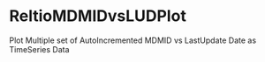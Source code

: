 # ReltioMDMIDvsLUDPlot
 Plot Multiple set of AutoIncremented MDMID vs LastUpdate Date as TimeSeries Data
